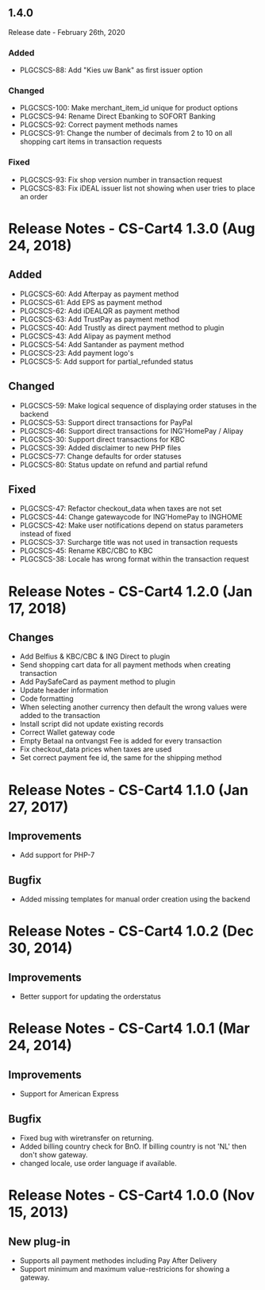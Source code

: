 ##  1.4.0
Release date - February 26th, 2020

### Added
+ PLGCSCS-88: Add "Kies uw Bank" as first issuer option

### Changed
+ PLGCSCS-100: Make merchant_item_id unique for product options
+ PLGCSCS-94: Rename Direct Ebanking to SOFORT Banking
+ PLGCSCS-92: Correct payment methods names
+ PLGCSCS-91: Change the number of decimals from 2 to 10 on all shopping cart items in transaction requests

### Fixed
+ PLGCSCS-93: Fix shop version number in transaction request
+ PLGCSCS-83: Fix iDEAL issuer list not showing when user tries to place an order

# Release Notes - CS-Cart4 1.3.0 (Aug 24, 2018) #

## Added ##
+ PLGCSCS-60: Add Afterpay as payment method
+ PLGCSCS-61: Add EPS as payment method
+ PLGCSCS-62: Add iDEALQR as payment method
+ PLGCSCS-63: Add TrustPay as payment method
+ PLGCSCS-40: Add Trustly as direct payment method to plugin
+ PLGCSCS-43: Add Alipay as payment method
+ PLGCSCS-54: Add Santander as payment method
+ PLGCSCS-23: Add payment logo's
+ PLGCSCS-5:  Add support for partial_refunded status

## Changed ##
+ PLGCSCS-59: Make logical sequence of displaying order statuses in the backend
+ PLGCSCS-53: Support direct transactions for PayPal
+ PLGCSCS-46: Support direct transactions for ING'HomePay / Alipay
+ PLGCSCS-30: Support direct transactions for KBC
+ PLGCSCS-39: Added disclaimer to new PHP files
+ PLGCSCS-77: Change defaults for order statuses
+ PLGCSCS-80: Status update on refund and partial refund

## Fixed ##
+ PLGCSCS-47: Refactor checkout_data when taxes are not set
+ PLGCSCS-44: Change gatewaycode for ING'HomePay to INGHOME
+ PLGCSCS-42: Make user notifications depend on status parameters instead of fixed
+ PLGCSCS-37: Surcharge title was not used in transaction requests
+ PLGCSCS-45: Rename KBC/CBC to KBC
+ PLGCSCS-38: Locale has wrong format within the transaction request

# Release Notes - CS-Cart4 1.2.0 (Jan 17, 2018) #

## Changes ##
+ Add Belfius & KBC/CBC & ING Direct to plugin
+ Send shopping cart data for all payment methods when creating transaction
+ Add PaySafeCard as payment method to plugin
+ Update header information
+ Code formatting
+ When selecting another currency then default the wrong values were added to the transaction
+ Install script did not update existing records
+ Correct Wallet gateway code
+ Empty Betaal na ontvangst Fee is added for every transaction
+ Fix checkout_data prices when taxes are used
+ Set correct payment fee id, the same for the shipping method

# Release Notes - CS-Cart4 1.1.0 (Jan 27, 2017) #

## Improvements ##
+ Add support for PHP-7

## Bugfix ##
+ Added missing templates for manual order creation using the backend

# Release Notes - CS-Cart4 1.0.2 (Dec 30, 2014) #

## Improvements ##
+ Better support for updating the orderstatus

# Release Notes - CS-Cart4 1.0.1 (Mar 24, 2014) #

## Improvements ##
+ Support for American Express

## Bugfix ##
+ Fixed bug with wiretransfer on returning.
+ Added billing country check for BnO. If billing country is not 'NL' then don't show gateway.
+ changed locale, use order language if available.

# Release Notes - CS-Cart4 1.0.0 (Nov 15, 2013) #

## New plug-in ##
+ Supports all payment methodes including Pay After Delivery
+ Support minimum and maximum value-restricions for showing a gateway.
